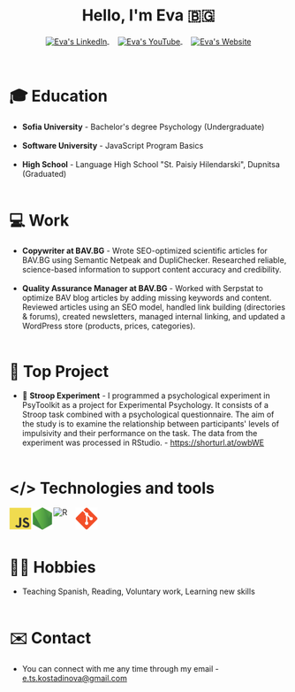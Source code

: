 <h1 align="center">Hello, I'm Eva 🇧🇬</h1>
<p align="center">
  <a href="https://www.linkedin.com/in/eva-kostadinova/">
    <img align="center" alt="Eva's LinkedIn" width="30px" src="https://github.com/gauravghongde/social-icons/blob/master/PNG/Color/LinkedIN.png" />
  </a> &nbsp;&nbsp;&nbsp;
  <a href="https://www.youtube.com/@evakostadinova1090">
    <img align="center" alt="Eva's YouTube" width="32px" src="https://github.com/user-attachments/assets/d86488e9-babe-485a-b5cd-3f4a0d1a25db" />
  </a> &nbsp;&nbsp;&nbsp;
  <a href="https://evakostadinova.alle.bg/">
    <img align="center" alt="Eva's Website" width="30px" src="https://cdn-icons-png.flaticon.com/512/4408/4408783.png" />
  </a>
</p><br>

# 🎓 Education
- **Sofia University** - Bachelor's degree Psychology (Undergraduate)<br><br>
- **Software University** - JavaScript Program Basics <br><br>
- **High School** - Language High School "St. Paisiy Hilendarski", Dupnitsa (Graduated)<br><br>

# 💻 Work
- **Copywriter at BAV.BG** - Wrote SEO-optimized scientific articles for BAV.BG using Semantic Netpeak and DupliChecker. Researched reliable, science-based information to support content accuracy and credibility. <br><br>
- **Quality Assurance Manager at BAV.BG** - Worked with Serpstat to optimize BAV blog articles by adding missing keywords and content. Reviewed articles using an SEO model, handled link building (directories & forums), created newsletters, managed internal linking, and updated a WordPress store (products, prices, categories). <br><br>

# 🚀 Top Project
- 💬 **Stroop Experiment** - I programmed a psychological experiment in PsyToolkit as a project for Experimental Psychology. It consists of a Stroop task combined with a psychological questionnaire. The aim of the study is to examine the relationship between participants' levels of impulsivity and their performance on the task. The data from the experiment was processed in RStudio. - https://shorturl.at/owbWE <br><br> 

# </> Technologies and tools
<img align="left" alt="javascript" width="40px" src="https://github.com/devicons/devicon/blob/master/icons/javascript/javascript-original.svg" />
<img align="left" alt="nodejs" width="40px" src="https://github.com/devicons/devicon/blob/master/icons/nodejs/nodejs-original.svg" />
<img align="left" alt="R" width="40px" src="https://avatars.githubusercontent.com/u/33554149?s=280&v=4" />
<img align="left" alt="git" width="40px" src="https://github.com/devicons/devicon/blob/master/icons/git/git-original.svg" /><br><br>
<br>

# 🏋️‍♂️ Hobbies
- Teaching Spanish, Reading, Voluntary work, Learning new skills<br><br>

# ✉️ Contact
- You can connect with me any time through my email - e.ts.kostadinova@gmail.com

<!--
**EvaKostadinova/EvaKostadinova** is a ✨ _special_ ✨ repository because its `README.md` (this file) appears on your GitHub profile.

Here are some ideas to get you started:

- 🔭 I’m currently working on ...
- 🌱 I’m currently learning ...
- 👯 I’m looking to collaborate on ...
- 🤔 I’m looking for help with ...
- 💬 Ask me about ...
- 📫 How to reach me: ...
- 😄 Pronouns: ...
- ⚡ Fun fact: ...
-->
